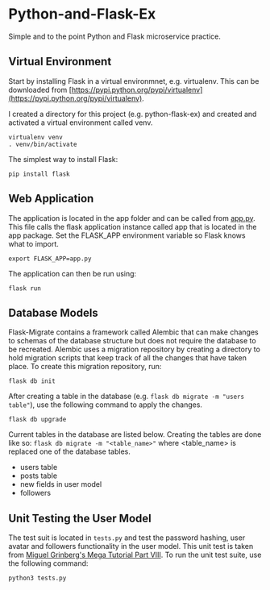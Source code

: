 # Python-and-Flask-Ex
Simple and to the point Python and Flask microservice practice.

## Virtual Environment
Start by installing Flask in a virtual environmnet, e.g. virtualenv. This can be downloaded from [https://pypi.python.org/pypi/virtualenv](https://pypi.python.org/pypi/virtualenv).

I created a directory for this project (e.g. python-flask-ex) and created and activated a virtual environment called venv.
```
virtualenv venv
. venv/bin/activate
```

The simplest way to install Flask:
```
pip install flask
```

## Web Application
The application is located in the app folder and can be called from [app.py](app.py). This file calls the flask application instance called app that is located in the app package. Set the FLASK_APP environment variable so Flask knows what to import.
```
export FLASK_APP=app.py
```
The application can then be run using:
```
flask run
```

## Database Models
Flask-Migrate contains a framework called Alembic that can make changes to schemas of the database structure but does not require the database to be recreated. Alembic uses a migration repository by creating a directory to hold migration scripts that keep track of all the changes that have taken place. To create this migration repository, run:
```
flask db init
```
After creating a table in the database (e.g. ```flask db migrate -m "users table"```), use the following command to apply the changes.
```
flask db upgrade
```
Current tables in the database are listed below. Creating the tables are done like so: ```flask db migrate -m "<table_name>"``` where <table_name> is replaced one of the database tables.

* users table
* posts table
* new fields in user model
* followers

## Unit Testing the User Model
The test suit is located in ```tests.py``` and test the password hashing, user avatar and followers functionality in the user model. This unit test is taken from [Miguel Grinberg's Mega Tutorial Part VIII](https://blog.miguelgrinberg.com/post/the-flask-mega-tutorial-part-viii-followers).
To run the unit test suite, use the following command:
```
python3 tests.py
```